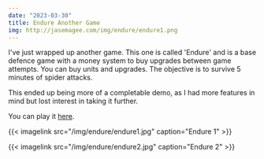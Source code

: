 ```yaml
---
date: "2023-03-30"
title: Endure Another Game
img: http://jasemagee.com/img/endure/endure1.png
---
```


I've just wrapped up another game. This one is called 'Endure' and is a base defence game with a money system to buy upgrades between game attempts. You can buy units and upgrades. The objective is to survive 5 minutes of spider attacks.

This ended up being more of a completable demo, as I had more features in mind but lost interest in taking it further.

You can play it [here](https://jasemagee.itch.io/endure).

{{< imagelink src="/img/endure/endure1.jpg" caption="Endure 1" >}}

{{< imagelink src="/img/endure/endure2.jpg" caption="Endure 2" >}}
